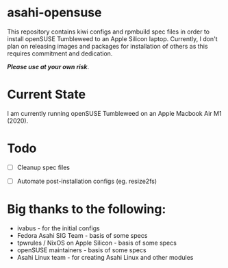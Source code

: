 # asahi-opensuse

This repository contains kiwi configs and rpmbuild spec files in order to install openSUSE Tumbleweed to an Apple Silicon laptop. Currently, I don't plan on releasing images and packages for installation of others as this requires commitment and dedication.

_**Please use at your own risk**_.


# Current State

I am currently running openSUSE Tumbleweed on an Apple Macbook Air M1 (2020).


# Todo

- [ ] Cleanup spec files
- [ ] Automate post-installation configs (eg. resize2fs)


# Big thanks to the following:
- ivabus - for the initial configs
- Fedora Asahi SIG Team - basis of some specs
- tpwrules / NixOS on Apple Silicon - basis of some specs
- openSUSE maintainers - basis of some specs
- Asahi Linux team - for creating Asahi Linux and other modules

